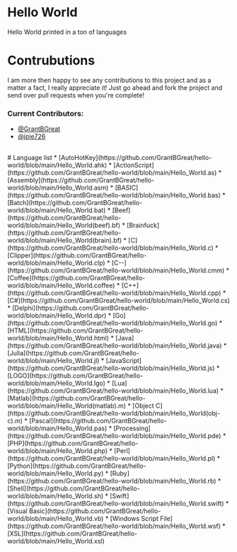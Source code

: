 # Hello World
Hello World printed in a ton of languages

# Contrubutions
I am more then happy to see any contributions to this project and as a matter a fact, I really appreciate it! Just go ahead and fork the project and send over pull requests when you're complete!

### Current Contributors:
* [@GrantBGreat](https://github.com/GrantBGreat)
* [@jpie726](https://github.com/jpie726)

<br>
# Language list
* [AutoHotKey](https://github.com/GrantBGreat/hello-world/blob/main/Hello_World.ahk)
* [ActionScript](https://github.com/GrantBGreat/hello-world/blob/main/Hello_World.as)
* [Assembly](https://github.com/GrantBGreat/hello-world/blob/main/Hello_World.asm)
* [BASIC](https://github.com/GrantBGreat/hello-world/blob/main/Hello_World.bas)
* [Batch](https://github.com/GrantBGreat/hello-world/blob/main/Hello_World.bat)
* [Beef](https://github.com/GrantBGreat/hello-world/blob/main/Hello_World(beef).bf)
* [Brainfuck](https://github.com/GrantBGreat/hello-world/blob/main/Hello_World(brain).bf)
* [C](https://github.com/GrantBGreat/hello-world/blob/main/Hello_World.c)
* [Clipper](https://github.com/GrantBGreat/hello-world/blob/main/Hello_World.clp)
* [C--](https://github.com/GrantBGreat/hello-world/blob/main/Hello_World.cmm)
* [Coffee](https://github.com/GrantBGreat/hello-world/blob/main/Hello_World.coffee)
* [C++](https://github.com/GrantBGreat/hello-world/blob/main/Hello_World.cpp)
* [C#](https://github.com/GrantBGreat/hello-world/blob/main/Hello_World.cs)
* [Delphi](https://github.com/GrantBGreat/hello-world/blob/main/Hello_World.dpr)
* [Go](https://github.com/GrantBGreat/hello-world/blob/main/Hello_World.go)
* [HTML](https://github.com/GrantBGreat/hello-world/blob/main/Hello_World.html)
* [Java](https://github.com/GrantBGreat/hello-world/blob/main/Hello_World.java)
* [Julia](https://github.com/GrantBGreat/hello-world/blob/main/Hello_World.jl)
* [JavaScript](https://github.com/GrantBGreat/hello-world/blob/main/Hello_World.js)
* [LOGO](https://github.com/GrantBGreat/hello-world/blob/main/Hello_World.lgo)
* [Lua](https://github.com/GrantBGreat/hello-world/blob/main/Hello_World.lua)
* [Matlab](https://github.com/GrantBGreat/hello-world/blob/main/Hello_World(matlab).m)
* [Object C](https://github.com/GrantBGreat/hello-world/blob/main/Hello_World(obj-c).m)
* [Pascal](https://github.com/GrantBGreat/hello-world/blob/main/Hello_World.pas)
* [Processing](https://github.com/GrantBGreat/hello-world/blob/main/Hello_World.pde)
* [PHP](https://github.com/GrantBGreat/hello-world/blob/main/Hello_World.php)
* [Perl](https://github.com/GrantBGreat/hello-world/blob/main/Hello_World.pl)
* [Python](https://github.com/GrantBGreat/hello-world/blob/main/Hello_World.py)
* [Ruby](https://github.com/GrantBGreat/hello-world/blob/main/Hello_World.rb)
* [Shell](https://github.com/GrantBGreat/hello-world/blob/main/Hello_World.sh)
* [Swift](https://github.com/GrantBGreat/hello-world/blob/main/Hello_World.swift)
* [Visual Basic](https://github.com/GrantBGreat/hello-world/blob/main/Hello_World.vb)
* [Windows Script File](https://github.com/GrantBGreat/hello-world/blob/main/Hello_World.wsf)
* [XSL](https://github.com/GrantBGreat/hello-world/blob/main/Hello_World.xsl)
